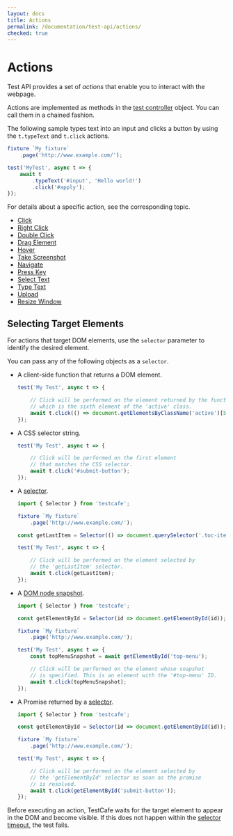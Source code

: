 ```yaml
---
layout: docs
title: Actions
permalink: /documentation/test-api/actions/
checked: true
---
```

# Actions

Test API provides a set of *actions* that enable you to interact with the webpage.

Actions are implemented as methods in the [test controller](../test-code-structure.md#test-controller) object. You can call them in a chained fashion.

The following sample types text into an input and clicks a button by using the `t.typeText` and `t.click` actions.

```js
fixture `My fixture`
    .page('http://www.example.com/');

test('MyTest', async t => {
    await t
        .typeText('#input', 'Hello world!')
        .click('#apply');
});
```

For details about a specific action, see the corresponding topic.

* [Click](click.md)
* [Right Click](right-click.md)
* [Double Click](double-click.md)
* [Drag Element](drag-element.md)
* [Hover](hover.md)
* [Take Screenshot](take-screenshot.md)
* [Navigate](navigate.md)
* [Press Key](press-key.md)
* [Select Text](select-text.md)
* [Type Text](type-text.md)
* [Upload](upload.md)
* [Resize Window](resize-window.md)

## Selecting Target Elements

For actions that target DOM elements, use the `selector` parameter to identify the desired element.

You can pass any of the following objects as a `selector`.

* A client-side function that returns a DOM element.

    ```js
    test('My Test', async t => {

        // Click will be performed on the element returned by the function,
        // which is the sixth element of the 'active' class.
        await t.click(() => document.getElementsByClassName('active')[5]));
    });
    ```

* A CSS selector string.

    ```js
    test('My Test', async t => {

        // Click will be performed on the first element
        // that matches the CSS selector.
        await t.click('#submit-button');
    });
    ```

* A [selector](../selecting-page-elements/selectors.md).

    ```js
    import { Selector } from 'testcafe';

    fixture `My fixture`
        .page('http://www.example.com/');

    const getLastItem = Selector(() => document.querySelector('.toc-item:last-child'));

    test('My Test', async t => {

        // Click will be performed on the element selected by
        // the 'getLastItem' selector.
        await t.click(getLastItem);
    });
    ```

* A [DOM node snapshot](../selecting-page-elements/selectors.md#return-values-dom-node-snapshots).

    ```js
    import { Selector } from 'testcafe';

    const getElementById = Selector(id => document.getElementById(id));

    fixture `My fixture`
        .page('http://www.example.com/');

    test('My Test', async t => {
        const topMenuSnapshot = await getElementById('top-menu');

        // Click will be performed on the element whose snapshot
        // is specified. This is an element with the '#top-menu' ID.
        await t.click(topMenuSnapshot);
    });
    ```

* A Promise returned by a [selector](../selecting-page-elements/selectors.md).

    ```js
    import { Selector } from 'testcafe';

    const getElementById = Selector(id => document.getElementById(id));

    fixture `My fixture`
        .page('http://www.example.com/');

    test('My Test', async t => {

        // Click will be performed on the element selected by
        // the 'getElementById' selector as soon as the promise
        // is resolved.
        await t.click(getElementById('submit-button'));
    });
    ```

Before executing an action, TestCafe waits for the target element to appear
in the DOM and become visible. If this does not happen
within the [selector timeout](../selecting-page-elements/selectors.md#selector-timeout), the test fails.